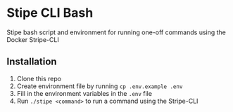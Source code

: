 # Stipe CLI Bash
Stipe bash script and environment for running one-off commands using the Docker
Stripe-CLI

## Installation
1. Clone this repo
2. Create environment file by running `cp .env.example .env`
3. Fill in the environment variables in the `.env` file
4. Run `./stipe <command>` to run a command using the Stripe-CLI
